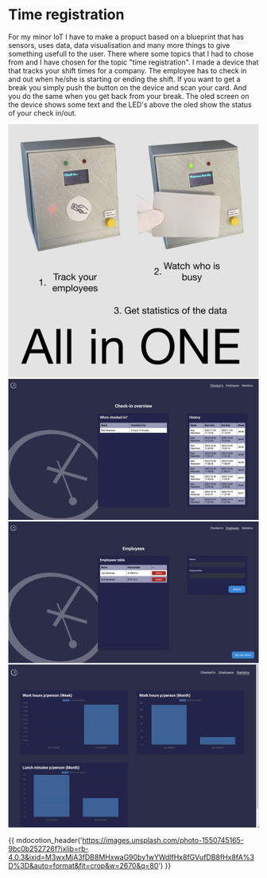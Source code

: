 # Time registration

<!-- Describe the purpose of your blueprint. Design a nice front-page image that will describe your product. -->

For my minor IoT I have to make a propuct based on a blueprint that has sensors, uses data, data visualisation and many more things to give something usefull to the user. There where some topics that I had to chose from and I have chosen for the topic "time registration". I made a device that that tracks your shift times for a company. The employee has to check in and out when he/she is starting or ending the shift. If you want to get a break you simply push the button on the device and scan your card. And you do the same when you get back from your break. The oled screen on the device shows some text and the LED's above the oled show the status of your check in/out.

<img src="assets/productPoster.png" alt="" width="700" height="auto">

<img src="assets/checkInPage.png" alt="" width="700" height="auto">
<img src="assets/userPage.png" alt="" width="700" height="auto">
<img src="assets/graphsPage.png" alt="" width="700" height="auto">

{{ mdocotion_header('https://images.unsplash.com/photo-1550745165-9bc0b252726f?ixlib=rb-4.0.3&ixid=M3wxMjA3fDB8MHxwaG90by1wYWdlfHx8fGVufDB8fHx8fA%3D%3D&auto=format&fit=crop&w=2670&q=80') }}
